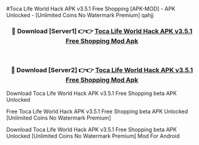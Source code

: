 #Toca Life World Hack APK v3.5.1 Free Shopping [APK-MOD] - APK Unlocked - [Unlimited Coins No Watermark Premium] qahjj



<div align="center">

<h3>🔴 Download [Server1] 👉👉 <a href="https://momento.my/?title=Toca_Life_World_Hack_APK_v3.5.1_Free_Shopping">Toca Life World Hack APK v3.5.1 Free Shopping Mod Apk</a></h3><br>

<h3>🔴 Download [Server2] 👉👉 <a href="https://momento.my/?title=Toca_Life_World_Hack_APK_v3.5.1_Free_Shopping">Toca Life World Hack APK v3.5.1 Free Shopping Mod Apk</a></h3>
</div>



Download Toca Life World Hack APK v3.5.1 Free Shopping beta APK Unlocked

Free Toca Life World Hack APK v3.5.1 Free Shopping beta APK Unlocked [Unlimited Coins No Watermark Premium]

Download Toca Life World Hack APK v3.5.1 Free Shopping beta APK Unlocked [Unlimited Coins No Watermark Premium] Mod For Android
